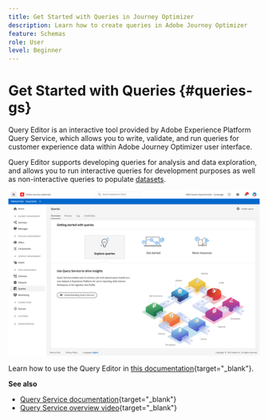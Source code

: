 ```yaml
---
title: Get Started with Queries in Journey Optimizer
description: Learn how to create queries in Adobe Journey Optimizer
feature: Schemas
role: User
level: Beginner
---
```

# Get Started with Queries {#queries-gs}

Query Editor is an interactive tool provided by Adobe Experience Platform Query Service, which allows you to write, validate, and run queries for customer experience data within Adobe Journey Optimizer user interface. 

Query Editor supports developing queries for analysis and data exploration, and allows you to run interactive queries for development purposes as well as non-interactive queries to populate [datasets](get-started-datasets.md).


![](assets/queries-home.png)

Learn how to use the Query Editor in [this documentation](https://experienceleague.adobe.com/docs/experience-platform/query/ui/user-guide.html){target="_blank"}.

**See also**

* [Query Service documentation](https://experienceleague-review.corp.adobe.com/docs/experience-platform/query/home.html){target="_blank"}
* [Query Service overview video](https://experienceleague-review.corp.adobe.com/docs/platform-learn/tutorials/queries/understanding-query-service.html){target="_blank"}
